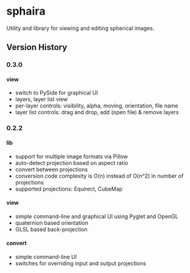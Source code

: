 sphaira
=======

Utility and library for viewing and editing spherical images.

## Version History

### 0.3.0

#### view

- switch to PySide for graphical UI
- layers, layer list view
- per-layer controls: visibility, alpha, moving, orientation, file name
- layer list controls: drag and drop, add (open file) & remove layers

### 0.2.2

#### lib

- support for multiple image formats via Pillow
- auto-detect projection based on aspect ratio
- convert between projections
- conversion code complexity is O(n) instead of O(n^2) in number of projections
- supported projections: Equirect, CubeMap

#### view

- simple command-line and graphical UI using Pyglet and OpenGL
- quaternion based orientation
- GLSL based back-projection

#### convert

- simple command-line UI
- switches for overriding input and output projections
